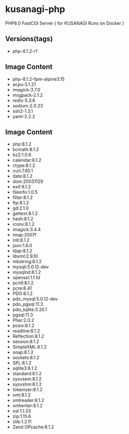 # kusanagi-php
PHP8.0 FastCGI Server ( for KUSANAGI Runs on Docker )

## Versions(tags)
- php-8.1.2-r1

## Image Content
- php-8.1.2-fpm-alpine3.15
- acpu-5.1.21
- imagick-3.7.0
- msgpack-2.1.2
- redis-5.3.6
- sodium-2.0.23
- ssh2-1.3.1
- yaml-2.2.2

## Image Content
- php:8.1.2
- bcmath:8.1.2
- bz2:1.0.6
- calendar:8.1.2
- ctype:8.1.2
- curl:7.65.1
- date:8.1.2
- dom:20031129
- exif:8.1.2
- fileinfo:1.0.5
- filter:8.1.2
- ftp:8.1.2
- gd:2.1.0
- gettext:8.1.2
- hash:8.1.2
- iconv:8.1.2
- imagick:3.4.4
- imap:2007f
- intl:8.1.2
- json:1.6.0
- ldap:8.1.2
- libxml:2.9.10
- mbstring:8.1.2
- mysqli:5.0.12-dev
- mysqlnd:8.1.2
- openssl:1.1.1d
- pcntl:8.1.2
- pcre:8.41
- PDO:8.1.2
- pdo_mysql:5.0.12-dev
- pdo_pgsql:11.3
- pdo_sqlite:3.20.1
- pgsql:11.3
- Phar:2.0.2
- posix:8.1.2
- readline:8.1.2
- Reflection:8.1.2
- session:8.1.2
- SimpleXML:8.1.2
- soap:8.1.2
- sockets:8.1.2
- SPL:8.1.2
- sqlite3:8.1.2
- standard:8.1.2
- sysvsem:8.1.2
- sysvshm:8.1.2
- tokenizer:8.1.2
- xml:8.1.2
- xmlreader:8.1.2
- xmlwriter:8.1.2
- xsl:1.1.33
- zip:1.15.6
- zlib:1.2.11
- Zend OPcache:8.1.2

